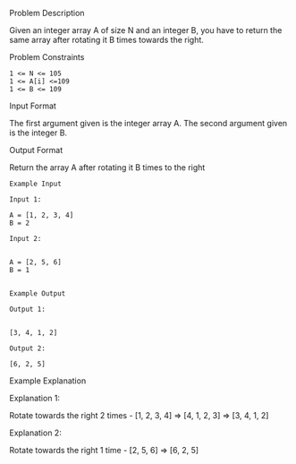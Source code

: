 Problem Description

Given an integer array A of size N and an integer B, you have to return the same array after rotating it B times towards the right.


Problem Constraints

    1 <= N <= 105
    1 <= A[i] <=109
    1 <= B <= 109


Input Format

The first argument given is the integer array A.
The second argument given is the integer B.


Output Format

Return the array A after rotating it B times to the right


    Example Input
    
    Input 1:
    
    A = [1, 2, 3, 4]
    B = 2
    
    Input 2:
    
    
    A = [2, 5, 6]
    B = 1
    
    
    Example Output
    
    Output 1:
    
    
    [3, 4, 1, 2]
    
    Output 2:
    
    [6, 2, 5]


Example Explanation

Explanation 1:


Rotate towards the right 2 times - [1, 2, 3, 4] => [4, 1, 2, 3] => [3, 4, 1, 2]

Explanation 2:

Rotate towards the right 1 time - [2, 5, 6] => [6, 2, 5]
